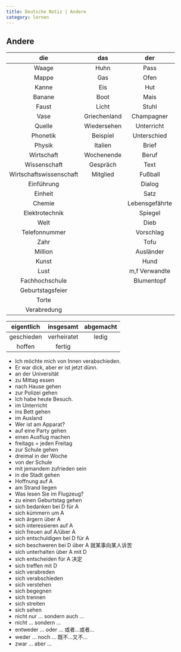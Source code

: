 ```yaml
---
title: Deutsche Notiz | Andere
category: lernen
---
```


## Andere

|die|das|der|
|:-:|:-:|:-:|
|Waage|Huhn|Pass|
|Mappe|Gas|Ofen|
|Kanne|Eis|Hut|
|Banane|Boot|Mais|
|Faust|Licht|Stuhl|
|Vase|Griechenland|Champagner|
|Quelle|Wiedersehen|Unterricht|
|Phonetik|Beispiel|Unterschied|
|Physik|Italien|Brief|
|Wirtschaft|Wochenende|Beruf|
|Wissenschaft|Gespräch|Text|
|Wirtschaftswissenschaft|Mitglied|Fußball|
|Einführung||Dialog|
|Einheit||Satz|
|Chemie||Lebensgefährte|
|Elektrotechnik||Spiegel|
|Welt||Dieb|
|Telefonnummer||Vorschlag|
|Zahr||Tofu|
|Million||Ausländer|
|Kunst||Hund|
|Lust||m,f Verwandte|
|Fachhochschule||Blumentopf|
|Geburtstagsfeier|||
|Torte|||
|Verabredung|||

|eigentlich|insgesamt|abgemacht|
|:-:|:-:|:-:|
|geschieden|verheiratet|ledig|
|hoffen|fertig||


- Ich möchte mich von Innen verabschieden.
- Er war dick, aber er ist jetzt dünn.
- an der Universität
- zu Mittag essen
- nach Hause gehen
- zur Polizei gehen
- Ich habe heute Besuch.
- im Unterricht
- ins Bett gehen
- im Ausland
- Wer ist am Apparat?
- auf eine Party gehen
- einen Ausflug machen
- freitags = jeden Freitag
- zur Schule gehen
- dreimal in der Woche
- von der Schule
- mit jemandem zufrieden sein
- in die Stadt gehen
- Hoffnung auf A
- am Strand liegen
- Was lesen Sie im Flugzeug?
- zu einen Geburtstag gehen
- sich  bedanken bei D für A
- sich kümmern um A
- sich ärgern über A
- sich interessieren auf A
- sich freuen auf A/über A
- sich entschuldigen bei D für A
- sich beschweren bei D über A 就某事向某人诉苦
- sich unterhalten über A mit D
- sich entscheiden für A 决定
- sich treffen mit D
- sich verabreden
- sich verabschieden
- sich verstehen
- sich begegnen
- sich trennen
- sich streiten
- sich sehen
- nicht nur ... sondern auch ...
- nicht ... sondern ...
- entweder ... oder ... 或者...或者...
- weder ... noch ... 既不...又不...
- zwar ... aber ...